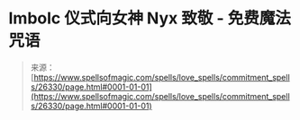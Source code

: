 <!--yml

category: 未分类

date: 2024-06-12 19:14:10

-->

# Imbolc 仪式向女神 Nyx 致敬 - 免费魔法咒语

> 来源：[https://www.spellsofmagic.com/spells/love_spells/commitment_spells/26330/page.html#0001-01-01](https://www.spellsofmagic.com/spells/love_spells/commitment_spells/26330/page.html#0001-01-01)
